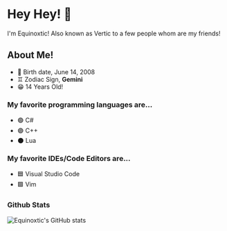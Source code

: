 # Hey Hey! 👋

I'm Equinoxtic! Also known as Vertic to a few people whom are my friends!

## About Me!

* 🍰 Birth date, June 14, 2008
* ♊ Zodiac Sign, **Gemini**
* 😁 14 Years Old!

### My favorite programming languages are...

* 🟢 C# 
* 🟣 C++
* 🌑 Lua

### My favorite IDEs/Code Editors are...

* 🟦 Visual Studio Code
* 🟩 Vim


### Github Stats

![Equinoxtic's GitHub stats](https://github-readme-stats.vercel.app/api?username=Equinoxtic&show_icons=true&theme=dark)

<!--
**Equinoxtic/Equinoxtic** is a ✨ _special_ ✨ repository because its `README.md` (this file) appears on your GitHub profile.
-->
